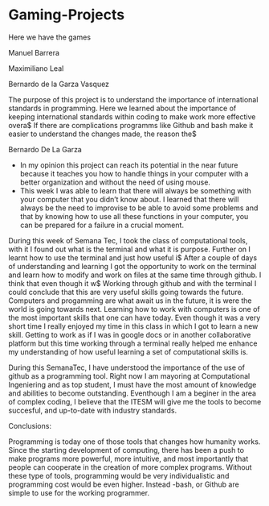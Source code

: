
# Gaming-Projects
Here we have the games

Manuel Barrera

Maximiliano Leal

Bernardo de la Garza Vasquez

The purpose of this project is to understand the importance of international standards in programming.
Here we learned about the importance of keeping international standards within coding to make work more effective overa$
If there are complications programms like Github and bash make it easier to understand the changes made, the reason the$


Bernardo De La Garza
- In my opinion this project can reach its potential in the near future because it teaches you how to handle things in your computer with a better organization and without the need of using mouse. 
- This week I was able to learn that there will always be something with your computer that you didn’t know about. I learned that there will always be the need to improvise to be able to avoid some problems and that by knowing how to use all these functions in your computer, you can be prepared for a failure in a crucial moment.


During this week of Semana Tec, I took the class of computational tools, with it I found out what is the terminal and what it is purpose. Further on I learnt how to use the terminal and just how useful i$
After a couple of days of understanding and learning I got the opportunity to work on the terminal and learn how to modify and work on files at the same time through github. I think that even though it w$
Working through github and with the terminal I could conclude that this are very useful skills going towards the future. Computers and progamming are what await us in the future, it is were the world
is going towards next. Learning how to work with computers is one of the most important skills that one can have today. Even though it was a very short time I really enjoyed my time in this class in
which I got to learn a new skill. Getting to work as if I was in google docs or in another collaborative platform but this time working through a terminal really helped me enhance my understanding of
how useful learning a set of computational skills is.



During this SemanaTec, I have understood the importance of the use of github as a programming tool. Right now I am mayoring at Computational Ingeniering and as top student, I must have the most amount of knowledge and abilities to become outstanding. Eventhough I am a beginer in the area of complex coding, I believe that the ITESM will give me the tools to become succesful, and up-to-date with industry standards. 

Conclusions: 

Programming is today one of those tools that changes how humanity works. Since the starting development of computing, there has been a push to make programs more powerful, more intuitive, and most importantly that people can cooperate in the creation of more complex programs. Without these type of tools, programming would be very individualistic and programming cost would be even higher. Instead -bash, or Github are simple to use for the working programmer. 
